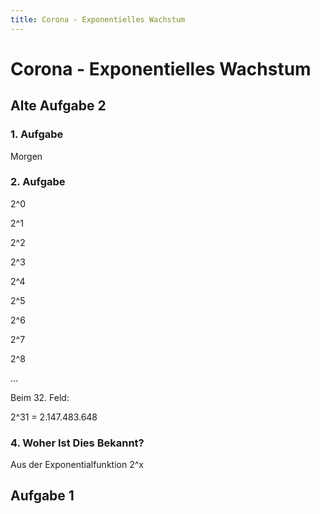 ```yaml
---
title: Corona - Exponentielles Wachstum
---
```

# Corona - Exponentielles Wachstum

## Alte Aufgabe 2

### 1. Aufgabe

Morgen

### 2. Aufgabe

2^0

2^1

2^2

2^3

2^4

2^5

2^6

2^7

2^8

…

Beim 32. Feld:

2^31 = 2.147.483.648

### 4. Woher Ist Dies Bekannt?

Aus der Exponentialfunktion 2^x

## Aufgabe 1
